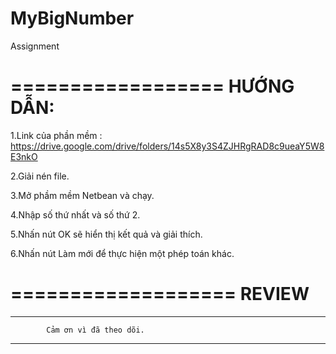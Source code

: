 # MyBigNumber
Assignment

==================
    HƯỚNG DẪN:
==================
1.Link của phần mềm : https://drive.google.com/drive/folders/14s5X8y3S4ZJHRgRAD8c9ueaY5W8E3nkO

2.Giải nén file.

3.Mở phầm mềm Netbean và chạy.

4.Nhập số thứ nhất và số thứ 2.

5.Nhấn nút OK sẽ hiển thị kết quả và giải thích.

6.Nhấn nút Làm mới để thực hiện một phép toán khác.


===================
      REVIEW
===================





**********************************************
            Cảm ơn vì đã theo dõi.
**********************************************
